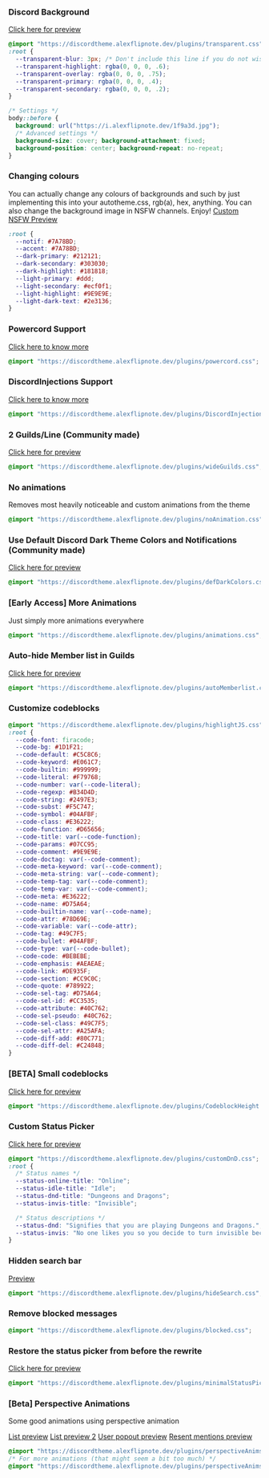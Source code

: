 ### Discord Background
[Click here for preview](https://i.alexflipnote.dev/9a565b.png)
```css
@import "https://discordtheme.alexflipnote.dev/plugins/transparent.css";
:root {
  --transparent-blur: 3px; /* Don't include this line if you do not wish to have blur background */
  --transparent-highlight: rgba(0, 0, 0, .6);
  --transparent-overlay: rgba(0, 0, 0, .75);
  --transparent-primary: rgba(0, 0, 0, .4);
  --transparent-secondary: rgba(0, 0, 0, .2);
}

/* Settings */
body::before {
  background: url("https://i.alexflipnote.dev/1f9a3d.jpg");
  /* Advanced settings */
  background-size: cover; background-attachment: fixed;
  background-position: center; background-repeat: no-repeat;
}
```

### Changing colours
You can actually change any colours of backgrounds and such by just implementing
this into your autotheme.css, rgb(a), hex, anything.
You can also change the background image in NSFW channels. Enjoy!
[Custom NSFW Preview](https://light-theme-hurts.my-ey.es/4bbd82.png)
```css
:root {
  --notif: #7A78BD;
  --accent: #7A78BD;
  --dark-primary: #212121;
  --dark-secondary: #303030;
  --dark-highlight: #181818;
  --light-primary: #ddd;
  --light-secondary: #ecf0f1;
  --light-highlight: #9E9E9E;
  --light-dark-text: #2e3136;
}
```

### Powercord Support
[Click here to know more](https://github.com/Aetheryx/powercord)
```css
@import "https://discordtheme.alexflipnote.dev/plugins/powercord.css";
```


### DiscordInjections Support
[Click here to know more](https://github.com/DiscordInjections/Plugins)
```css
@import "https://discordtheme.alexflipnote.dev/plugins/DiscordInjections.css";
```

### 2 Guilds/Line (Community made)
[Click here for preview](https://i.alexflipnote.dev/60b9cb.png)
```css
@import "https://discordtheme.alexflipnote.dev/plugins/wideGuilds.css";
```

### No animations
Removes most heavily noticeable and custom animations from the theme
```css
@import "https://discordtheme.alexflipnote.dev/plugins/noAnimation.css";
```

### Use Default Discord Dark Theme Colors and Notifications (Community made)
[Click here for preview](https://i.alexflipnote.dev/cf921f.png)
```css
@import "https://discordtheme.alexflipnote.dev/plugins/defDarkColors.css";
```

### [Early Access] More Animations
Just simply more animations everywhere
```css
@import "https://discordtheme.alexflipnote.dev/plugins/animations.css";
```

### Auto-hide Member list in Guilds
[Click here for preview](https://i.alexflipnote.dev/cc78b7.gif)
```css
@import "https://discordtheme.alexflipnote.dev/plugins/autoMemberlist.css";
```

### Customize codeblocks
```css
@import "https://discordtheme.alexflipnote.dev/plugins/highlightJS.css";
:root {
  --code-font: firacode;
  --code-bg: #1D1F21;
  --code-default: #C5C8C6;
  --code-keyword: #E061C7;
  --code-builtin: #999999;
  --code-literal: #F79768;
  --code-number: var(--code-literal);
  --code-regexp: #B34D4D;
  --code-string: #2497E3;
  --code-subst: #F5C747;
  --code-symbol: #04AFBF;
  --code-class: #E36222;
  --code-function: #D65656;
  --code-title: var(--code-function);
  --code-params: #07CC95;
  --code-comment: #9E9E9E;
  --code-doctag: var(--code-comment);
  --code-meta-keyword: var(--code-comment);
  --code-meta-string: var(--code-comment);
  --code-temp-tag: var(--code-comment);
  --code-temp-var: var(--code-comment);
  --code-meta: #E36222;
  --code-name: #D75A64;
  --code-builtin-name: var(--code-name);
  --code-attr: #78D69E;
  --code-variable: var(--code-attr);
  --code-tag: #49C7F5;
  --code-bullet: #04AFBF;
  --code-type: var(--code-bullet);
  --code-code: #BEBEBE;
  --code-emphasis: #AEAEAE;
  --code-link: #DE935F;
  --code-section: #CC9C0C;
  --code-quote: #789922;
  --code-sel-tag: #D75A64;
  --code-sel-id: #CC3535;
  --code-attribute: #40C762;
  --code-sel-pseudo: #40C762;
  --code-sel-class: #49C7F5;
  --code-sel-attr: #A25AFA;
  --code-diff-add: #80C771;
  --code-diff-del: #C24848;
}
```

### [BETA] Small codeblocks
[Click here for preview](https://cdn.discordapp.com/attachments/298834205180166145/299626124017664000/preview.gif)
```css
@import "https://discordtheme.alexflipnote.dev/plugins/CodeblockHeight.css";
```

### Custom Status Picker
[Click here for preview](https://light-theme-hurts.my-ey.es/0245f1.png)
```css
@import "https://discordtheme.alexflipnote.dev/plugins/customDnD.css";
:root {
  /* Status names */
  --status-online-title: "Online";
  --status-idle-title: "Idle";
  --status-dnd-title: "Dungeons and Dragons";
  --status-invis-title: "Invisible";

  /* Status descriptions */
  --status-dnd: "Signifies that you are playing Dungeons and Dragons.";
  --status-invis: "No one likes you so you decide to turn invisible because people don't notice you anyway.";
}
```

### Hidden search bar
[Preview](https://i.alexflipnote.dev/ec15b8.gif)
```css
@import "https://discordtheme.alexflipnote.dev/plugins/hideSearch.css";
```

### Remove blocked messages
```css
@import "https://discordtheme.alexflipnote.dev/plugins/blocked.css";
```

### Restore the status picker from before the rewrite
[Click here for preview](http://i.imgur.com/PjKdIla.gif)
```css
@import "https://discordtheme.alexflipnote.dev/plugins/minimalStatusPicker.css";
```

### [Beta] Perspective Animations
Some good animations using perspective animation

[List preview](https://i.imgur.com/6PZDqX3.gifv)
[List preview 2](https://i.imgur.com/6jxdKDk.gifv)
[User popout preview](https://i.imgur.com/zabeW8m.gifv)
[Resent mentions preview](https://i.imgur.com/6unKdAv.gifv)
```css
@import "https://discordtheme.alexflipnote.dev/plugins/perspectiveAnims.css";
/* For more animations (that might seem a bit too much) */
@import "https://discordtheme.alexflipnote.dev/plugins/perspectiveAnimsPlus.css";
```
